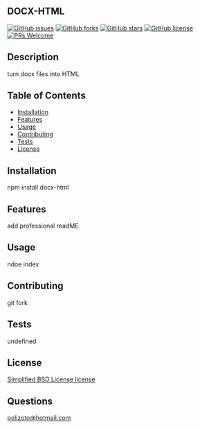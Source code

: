 
  ## DOCX-HTML

  [![GitHub issues](https://img.shields.io/github/issues/polizoto/DOCX-HTML)](https://github.com/polizoto/DOCX-HTML/issues) [![GitHub forks](https://img.shields.io/github/forks/polizoto/DOCX-HTML)](https://github.com/polizoto/DOCX-HTML/network/members) [![GitHub stars](https://img.shields.io/github/stars/polizoto/DOCX-HTML)](https://github.com/polizoto/DOCX-HTML/stargazers) 
  [![GitHub license](https://img.shields.io/github/license/polizoto/DOCX-HTML.svg)](https://github.com/polizoto/DOCX-HTML/blob/main/LICENSE.txt)
   [![PRs Welcome](https://img.shields.io/badge/PRs-welcome-brightgreen.svg?style=flat-square)](http://makeapullrequest.com)
  
  ## Description

  turn docx files into HTML

  ## Table of Contents
  - [Installation](#installation)
  - [Features](#features)
  - [Usage](#usage)
  - [Contributing](#contributing)
  - [Tests](#tests)
  - [License](#license)

  ## Installation
  npm install docx-html
  ## Features
  add professional readME
  ## Usage
  ndoe index
  ## Contributing
  git fork
  ## Tests
  undefined
  ## License
  [Simplified BSD License license](https://github.com/polizoto/DOCX-HTML/blob/main/LICENSE.txt)
  ## Questions
  polizoto@hotmail.com
  